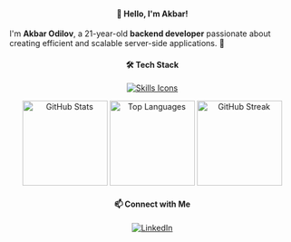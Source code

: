 <h4 align="center">👋 Hello, I'm Akbar!</h4>
<p align="left">
  I'm <strong>Akbar Odilov</strong>, a 21-year-old <strong>backend developer</strong> passionate about creating efficient and scalable server-side applications. 🚀
</p>
<h4 align="center">🛠️ Tech Stack</h4>
<p align="center">
  <a href="https://skillicons.dev">
    <img src="https://skillicons.dev/icons?i=html,css,tailwindcss,bootstrap,js,ts,nodejs,express,nestjs,react,electron,mongodb" alt="Skills Icons" />
  </a>
</p>
<div align="center">
  <img src="https://github-readme-stats.vercel.app/api?username=odilov-a&hide_title=false&hide_rank=false&show_icons=true&include_all_commits=true&count_private=true&disable_animations=false&theme=dracula&locale=en&hide_border=false&order=1" height="150" alt="GitHub Stats" />
  <img src="https://github-readme-stats.vercel.app/api/top-langs?username=odilov-a&locale=en&hide_title=false&layout=compact&card_width=320&langs_count=5&theme=dracula&hide_border=false&order=2" height="150" alt="Top Languages" />
  <img src="https://streak-stats.demolab.com?user=odilov-a&locale=en&mode=daily&theme=dracula&hide_border=false&border_radius=5&order=3" height="150" alt="GitHub Streak" />
</div>
<h4 align="center">📫 Connect with Me</h4>
<p align="center">
  <a href="https://www.linkedin.com/in/odilov-akbar/" target="_blank">
   <img src="https://img.shields.io/badge/LinkedIn-blue?style=for-the-badge&logo=linkedin&logoColor=white" alt="LinkedIn"/>
  </a>
</p>
